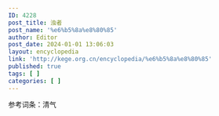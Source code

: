 ```yaml
---
ID: 4228
post_title: 浊者
post_name: '%e6%b5%8a%e8%80%85'
author: Editor
post_date: 2024-01-01 13:06:03
layout: encyclopedia
link: 'http://kege.org.cn/encyclopedia/%e6%b5%8a%e8%80%85'
published: true
tags: [ ]
categories: [ ]
---
```

参考词条：清气